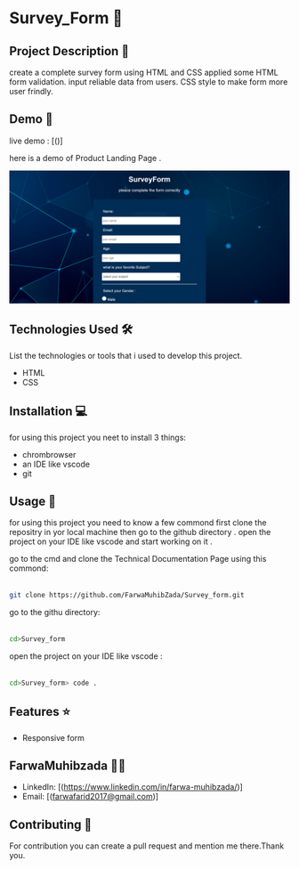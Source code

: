 # Survey_Form 🚀

## Project Description 📝
create a complete survey form using HTML and CSS
applied some HTML form validation.
input reliable data from users.
CSS style to make form more user frindly.



## Demo 📸
live demo : [()]

here is a demo of Product Landing Page .

![first page](./Capture.PNG)




## Technologies Used 🛠️

List the technologies or tools that i used to develop this project. 
- HTML
- CSS


## Installation 💻

for using this project you neet to install 3 things:

- chrombrowser
- an IDE like vscode
- git



## Usage 🎯

for using this project you need to know a few commond first clone the repositry in yor local machine then go to the github directory . open the project on your IDE like vscode and start working on it .


go to the cmd and clone the Technical Documentation Page 
using this commond:
```bash

git clone https://github.com/FarwaMuhibZada/Survey_form.git 
```
go to the githu directory:
```bash

cd>Survey_form

```
open the project on your IDE like vscode :

```bash

cd>Survey_form> code .

```


## Features ⭐
- Responsive form


## FarwaMuhibzada 👩‍💻



- LinkedIn: [(https://www.linkedin.com/in/farwa-muhibzada/)]
- Email: [(farwafarid2017@gmail.com)]

## Contributing 🤝
For contribution you can create a pull request and mention me there.Thank you.




